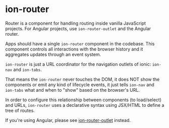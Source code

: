# ion-router

Router is a component for handling routing inside vanilla JavaScript projects. For Angular projects, use `ion-router-outlet` and the Angular router.

Apps should have a single `ion-router` component in the codebase.
This component controls all interactions with the browser history and it aggregates updates through an event system.

`ion-router` is just a URL coordinator for the navigation outlets of ionic: `ion-nav` and `ion-tabs`.

That means the `ion-router` never touches the DOM, it does NOT show the components or emit any kind of lifecycle events, it just tells `ion-nav` and `ion-tabs` what and when to "show" based on the browser's URL.

In order to configure this relationship between components (to load/select) and URLs, `ion-router` uses a declarative syntax using JSX/HTML to define a tree of routes.

If you're using Angular, please see [ion-router-outlet](../router-outlet) instead.


